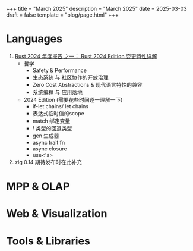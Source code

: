 +++
title = "March 2025"
description = "March 2025"
date = 2025-03-03
draft = false
template = "blog/page.html"
+++

# Languages
1. [Rust 2024 年度报告 之一： Rust 2024 Edition 变更特性详解](https://mp.weixin.qq.com/s/sCRHoM-JITyp0L4kgWH1Jw)
   - 哲学
       - Safety & Performance
       - 生态系统 与 社区协作的开放治理
       - Zero Cost Abstractions & 现代语言特性的兼容
       - 系统编程 与 应用落地
   - 2024 Edition (需要花些时间逐一理解一下)
     - if-let chains/ let chains
     - 表达式临时值的scope
     - match 绑定变量
     - ! 类型的回退类型
     - gen 生成器
     - async trait fn
     - async closure
     - use<'a>
2. zig 0.14 期待发布时在此补充

# MPP & OLAP

# Web & Visualization

# Tools & Libraries
